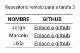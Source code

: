 Repositorio remoto para a tarefa 3

|NOMBRE|GITHUB|
|:-----:|:-----:|
|Jorge|[Enlace a github](https://github.com/jorgerobu)|
|Marcelo|[Enlace a github](https://github.com/Masterdevp/DEAW)|
|Uxía|[Enlace a github](https://github.com/UxiaOM/DEAW)|
